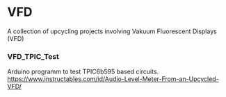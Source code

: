 # VFD

A collection of upcycling projects involving Vakuum Fluorescent Displays (VFD)

### VFD_TPIC_Test
Arduino programm to test TPIC6b595 based circuits.
https://www.instructables.com/id/Audio-Level-Meter-From-an-Upcycled-VFD/
